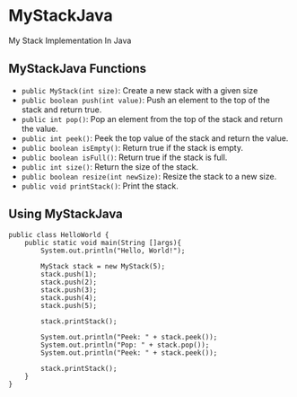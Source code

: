 # MyStackJava

My Stack Implementation In Java

## MyStackJava Functions

- `public MyStack(int size)`: Create a new stack with a given size
- `public boolean push(int value)`: Push an element to the top of the stack and return true.
- `public int pop()`: Pop an element from the top of the stack and return the value.
- `public int peek()`: Peek the top value of the stack and return the value.
- `public boolean isEmpty()`: Return true if the stack is empty.
- `public boolean isFull()`: Return true if the stack is full.
- `public int size()`: Return the size of the stack.
- `public boolean resize(int newSize)`: Resize the stack to a new size.
- `public void printStack()`: Print the stack.

## Using MyStackJava

```
public class HelloWorld {
    public static void main(String []args){
        System.out.println("Hello, World!");

        MyStack stack = new MyStack(5);
        stack.push(1);
        stack.push(2);
        stack.push(3);
        stack.push(4);
        stack.push(5);

        stack.printStack();

        System.out.println("Peek: " + stack.peek());
        System.out.println("Pop: " + stack.pop());
        System.out.println("Peek: " + stack.peek());

        stack.printStack();
    }
}
```
